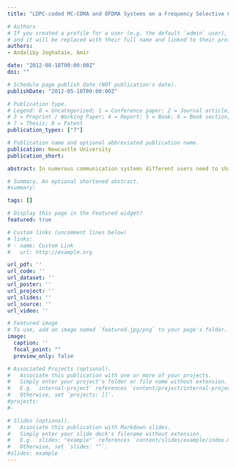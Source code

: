 ```yaml
---
title: "LDPC-coded MC-CDMA and OFDMA Systems on a Frequency Selective Channel"

# Authors
# If you created a profile for a user (e.g. the default `admin` user), write the username (folder name) here 
# and it will be replaced with their full name and linked to their profile.
authors:
- Andaliby Joghataie, Amir

date: "2012-08-18T00:00:00Z"
doi: ""

# Schedule page publish date (NOT publication's date).
publishDate: "2012-05-18T00:00:00Z"

# Publication type.
# Legend: 0 = Uncategorized; 1 = Conference paper; 2 = Journal article;
# 3 = Preprint / Working Paper; 4 = Report; 5 = Book; 6 = Book section;
# 7 = Thesis; 8 = Patent
publication_types: ["7"]

# Publication name and optional abbreviated publication name.
publication: Newcastle University
publication_short:

abstract: In numerous communication systems different users need to share the same bandwidth known as Multiple Access. In the past, multiuser systems used to be dominated by some multiple access schemes such as CDMA and Hybrid FDMA-TDMA. Whereas, after successfully implementation of Orthogonal Frequency Division Multiplexing (OFDM) in many digital systems, many effective steps have been taken to exploit OFDM in multiuser systems leading to dawn of some new brilliant techniques. In this work we are going to implement and compare two of these OFDM based multiuser systems including Orthogonal Frequency Division Multiple Access (OFDMA) and Multi-Carrier Code Division Multiple Access (MC-CDMA) over a frequency selective channel. Furthermore, to increase the error correction capability of the system powerful Low-Density Parity Check (LDPC) codes will be deployed. Regarding to the performance results, LDPC coded MC-CDMA performs slightly better than LDPC coded OFDMA. Moreover, usual Sum-Product Algorithm (SPA) LDPC decoding encounters does not work properly while transmitting over multipath fading channels, should be replaced by another decoding method known as Min-sum Algorithm decoding which is designed based upon the SPA.

# Summary. An optional shortened abstract.
#summary: 

tags: []

# Display this page in the Featured widget?
featured: true

# Custom links (uncomment lines below)
# links:
# - name: Custom Link
#   url: http://example.org

url_pdf: ''
url_code: ''
url_dataset: ''
url_poster: ''
url_project: ''
url_slides: ''
url_source: ''
url_video: ''

# Featured image
# To use, add an image named `featured.jpg/png` to your page's folder. 
image:
  caption: ''
  focal_point: ""
  preview_only: false

# Associated Projects (optional).
#   Associate this publication with one or more of your projects.
#   Simply enter your project's folder or file name without extension.
#   E.g. `internal-project` references `content/project/internal-project/index.md`.
#   Otherwise, set `projects: []`.
#projects:
#- 

# Slides (optional).
#   Associate this publication with Markdown slides.
#   Simply enter your slide deck's filename without extension.
#   E.g. `slides: "example"` references `content/slides/example/index.md`.
#   Otherwise, set `slides: ""`.
#slides: example
---
```

